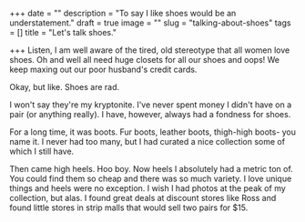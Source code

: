 +++
date = ""
description = "To say I like shoes would be an understatement."
draft = true
image = ""
slug = "talking-about-shoes"
tags = []
title = "Let's talk shoes."

+++
Listen, I am well aware of the tired, old stereotype that all women love shoes. Oh and well all need huge closets for all our shoes and oops! We keep maxing out our poor husband's credit cards.

Okay, but like. Shoes are rad.

I won't say they're my kryptonite. I've never spent money I didn't have on a pair (or anything really). I have, however, always had a fondness for shoes.

For a long time, it was boots. Fur boots, leather boots, thigh-high boots- you name it. I never had too many, but I had curated a nice collection some of which I still have.

Then came high heels. Hoo boy. Now heels I absolutely had a metric ton of. You could find them so cheap and there was so much variety. I love unique things and heels were no exception. I wish I had photos at the peak of my collection, but alas. I found great deals at discount stores like Ross and found little stores in strip malls that would sell two pairs for $15.